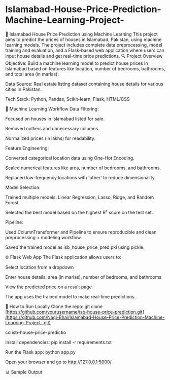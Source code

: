 # Islamabad-House-Price-Prediction-Machine-Learning-Project-
🏡 Islamabad House Price Prediction using Machine Learning
This project aims to predict the prices of houses in Islamabad, Pakistan, using machine learning models. The project includes complete data preprocessing, model training and evaluation, and a Flask-based web application where users can input house details and get real-time price predictions.
🔍 Project Overview
Objective: Build a machine learning model to predict house prices in Islamabad based on features like location, number of bedrooms, bathrooms, and total area (in marlas).

Data Source: Real estate listing dataset containing house details for various cities in Pakistan.

Tech Stack: Python, Pandas, Scikit-learn, Flask, HTML/CSS

🧠 Machine Learning Workflow
  Data Filtering:


Focused on houses in Islamabad listed for sale.

Removed outliers and unnecessary columns.

Normalized prices (in lakhs) for readability.


  Feature Engineering:

Converted categorical location data using One-Hot Encoding.

Scaled numerical features like area, number of bedrooms, and bathrooms.

Replaced low-frequency locations with 'other' to reduce dimensionality.


  Model Selection:

Trained multiple models: Linear Regression, Lasso, Ridge, and Random Forest.

Selected the best model based on the highest R² score on the test set.


  Pipeline:

Used ColumnTransformer and Pipeline to ensure reproducible and clean preprocessing + modeling workflow.

Saved the trained model as isb_house_price_pred.pkl using pickle.


🌐     Flask Web App
The Flask application allows users to:

Select location from a dropdown

Enter house details: area (in marlas), number of bedrooms, and bathrooms

View the predicted price on a result page

The app uses the trained model to make real-time predictions.

🚀 How to Run Locally
Clone the repo:
git clone [https://github.com/yourusername/isb-house-price-prediction.git](https://github.com/Naqi-Bhai/Islamabad-House-Price-Prediction-Machine-Learning-Project-.git)

cd isb-house-price-predictio

Install dependencies:
pip install -r requirements.txt

Run the Flask app:
python app.py

Open your browser and go to http://127.0.0.1:5000/

📊 Sample Output
